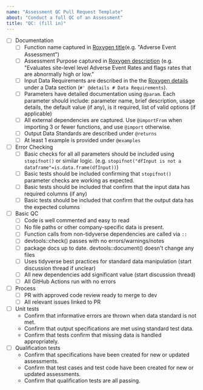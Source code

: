 ```yaml
---
name: "Assessment QC Pull Request Template"
about: "Conduct a full QC of an Assessment"
title: "QC: (fill in)"
---
```


- [ ] Documentation
    - [ ] Function name captured in [Roxygen title](https://cran.r-project.org/web/packages/roxygen2/vignettes/rd.html#the-description-block)(e.g. "Adverse Event Assessment")
    - [ ] Assessment Purpose captured in [Roxygen description](https://cran.r-project.org/web/packages/roxygen2/vignettes/rd.html#the-description-block) (e.g. "Evaluates site-level level Adverse Event Rates and flags rates that are abnormally high or low."
    - [ ] Input Data Requirements are described in the the [Roxygen details](https://cran.r-project.org/web/packages/roxygen2/vignettes/rd.html#the-description-block) under a Data section (`#' @details # Data Requirements`).
    - [ ] Parameters have detailed documentation using `@param`. Each parameter should include: parameter name, brief description, usage details, the default value (if any), is it required, list of valid options (if applicable)
    - [ ] All external dependencies are captured. Use `@importFrom` when importing 3 or fewer functions, and use `@import` otherwise. 
    - [ ] Output Data Standards are described under `@returns`
    - [ ] At least 1 example is provided under `@examples`
- [ ] Error Checking
    - [ ]  Basic checks for all all parameters should be included using `stopifnot()` or similar logic. (e.g. `stopifnot("dfInput is not a dataframe"=is.data.frame(dfInput))`)
    - [ ] Basic tests should be included confirming that `stopifnot()` parameter checks are working as expected. 
    - [ ] Basic tests should be included that confirm that the input data has required columns (if any)
    - [ ] Basic tests should be included that confirm that the output data has the expected columns
- [ ] Basic QC
    - [ ] Code is well commented and easy to read
    - [ ] No file paths or other company-specific data is present. 
    - [ ] Function calls from non-tidyverse dependencies are called via `::`
    - [ ] devtools::check() passes with no errors/warnings/notes
    - [ ] package docs up to date. devtools::document() doesn't change any files
    - [ ] Uses tidyverse best practices for standard data manipulation (start discussion thread if unclear)
    - [ ] All new dependencies add significant value (start discussion thread)
    - [ ] All GitHub Actions run with no errors
- [ ] Process
    - [ ] PR with approved code review ready to merge to dev
    - [ ] All relevant issues linked to PR
- [ ] Unit tests
    - Confirm that informative errors are thrown when data standard is not met. 
    - Confirm that output specifications are met using standard test data. 
    - Confirm that tests confirm that missing data is handled appropriately.
- [ ] Qualification tests
    - Confirm that specifications have been created for new or updated assessments. 
    - Confirm that test cases and test code have been created for new or updated assessments. 
    - Confirm that qualification tests are all passing.
